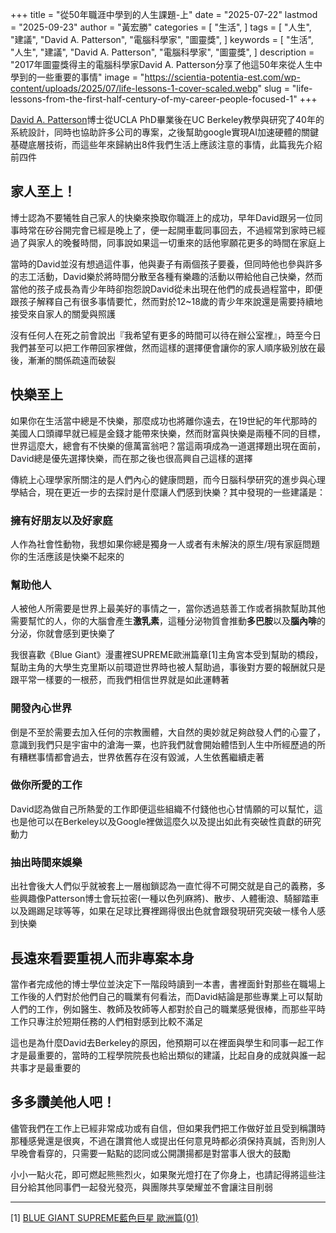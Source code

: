 +++
title = "從50年職涯中學到的人生課題-上"
date = "2025-07-22"
lastmod = "2025-09-23"
author = "黃宏勝"
categories = [
  "生活",
]
tags = [
  "人生",
  "建議",
  "David A. Patterson",
  "電腦科學家",
  "圖靈獎",
]
keywords = [
  "生活",
  "人生",
  "建議",
  "David A. Patterson",
  "電腦科學家",
  "圖靈獎",
]
description = "2017年圖靈獎得主的電腦科學家David A. Patterson分享了他這50年來從人生中學到的一些重要的事情"
image = "https://scientia-potentia-est.com/wp-content/uploads/2025/07/life-lessons-1-cover-scaled.webp"
slug = "life-lessons-from-the-first-half-century-of-my-career-people-focused-1"
+++
 
[David A. Patterson](https://en.wikipedia.org/wiki/David_Patterson_(computer_scientist))博士從UCLA PhD畢業後在UC Berkeley教學與研究了40年的系統設計，同時也協助許多公司的專案，之後幫助google實現AI加速硬體的關鍵基礎底層技術，而這些年來歸納出8件我們生活上應該注意的事情，此篇我先介紹前四件

## 家人至上！
博士認為不要犧牲自己家人的快樂來換取你職涯上的成功，早年David跟另一位同事時常在矽谷開完會已經是晚上了，便一起開車載同事回去，不過經常到家時已經過了與家人的晚餐時間，同事說如果這一切重來的話他寧願花更多的時間在家庭上

當時的David並沒有想過這件事，他與妻子有兩個孩子要養，但同時他也參與許多的志工活動，David樂於將時間分散至各種有樂趣的活動以帶給他自己快樂，然而當他的孩子成長為青少年時卻抱怨說David從未出現在他們的成長過程當中，即便跟孩子解釋自己有很多事情要忙，然而對於12~18歲的青少年來說還是需要持續地接受來自家人的關愛與照護

沒有任何人在死之前會說出『我希望有更多的時間可以待在辦公室裡』，時至今日我們甚至可以把工作帶回家裡做，然而這樣的選擇便會讓你的家人順序級別放在最後，漸漸的關係疏遠而破裂

## 快樂至上
如果你在生活當中總是不快樂，那麼成功也將離你遠去，在19世紀的年代那時的美國人口頭禪早就已經是金錢才能帶來快樂，然而財富與快樂是兩種不同的目標，世界這麼大，總會有不快樂的億萬富翁吧？當這兩項成為一道選擇題出現在面前，David總是優先選擇快樂，而在那之後也很高興自己這樣的選擇

傳統上心理學家所關注的是人們內心的健康問題，而今日腦科學研究的進步與心理學結合，現在更近一步的去探討是什麼讓人們感到快樂？其中發現的一些建議是：

### 擁有好朋友以及好家庭
人作為社會性動物，我想如果你總是獨身一人或者有未解決的原生/現有家庭問題你的生活應該是快樂不起來的

### 幫助他人
人被他人所需要是世界上最美好的事情之一，當你透過慈善工作或者捐款幫助其他需要幫忙的人，你的大腦會產生**激乳素**，這種分泌物質會推動**多巴胺**以及**腦內啡**的分泌，你就會感到更快樂了

我很喜歡《Blue Giant》漫畫裡SUPREME歐洲篇章[1]主角宮本受到幫助的橋段，幫助主角的大學生克里斯以前環遊世界時也被人幫助過，事後對方要的報酬就只是跟平常一樣要的一根菸，而我們相信世界就是如此運轉著

### 開發內心世界
倒是不至於需要去加入任何的宗教團體，大自然的奧妙就足夠啟發人們的心靈了，意識到我們只是宇宙中的滄海一粟，也許我們就會開始體悟到人生中所經歷過的所有糟糕事情都會過去，世界依舊存在沒有毀滅，人生依舊繼續走著

### 做你所愛的工作
David認為做自己所熱愛的工作即便這些組織不付錢他也心甘情願的可以幫忙，這也是他可以在Berkeley以及Google裡做這麼久以及提出如此有突破性貢獻的研究動力

### 抽出時間來娛樂
出社會後大人們似乎就被套上一層枷鎖認為一直忙得不可開交就是自己的義務，多些興趣像Patterson博士會玩拉密(一種以色列麻將)、散步、人體衝浪、騎腳踏車以及踢踢足球等等，如果在足球比賽裡踢得很出色就會跟發現研究突破一樣令人感到快樂

## 長遠來看要重視人而非專案本身
當作者完成他的博士學位並決定下一階段時讀到一本書，書裡面針對那些在職場上工作後的人們對於他們自己的職業有何看法，而David結論是那些專業上可以幫助人們的工作，例如醫生、教師及牧師等人都對於自己的職業感覺很棒，而那些平時工作只專注於短期任務的人們相對感到比較不滿足

這也是為什麼David去Berkeley的原因，他預期可以在裡面與學生和同事一起工作才是最重要的，當時的工程學院院長也給出類似的建議，比起自身的成就與誰一起共事才是最重要的

## 多多讚美他人吧！
儘管我們在工作上已經非常成功或有自信，但如果我們把工作做好並且受到稱讚時那種感覺還是很爽，不過在讚賞他人或提出任何意見時都必須保持真誠，否則別人早晚會看穿的，只需要一點點的認同或公開讚揚都是對當事人很大的鼓勵

小小一點火花，即可燃起熊熊烈火，如果聚光燈打在了你身上，也請記得將這些注目分給其他同事們一起發光發亮，與團隊共享榮耀並不會讓注目削弱

---
[1] [BLUE GIANT SUPREME藍色巨星 歐洲篇(01)](https://moo.im/a/27jHRZ)
